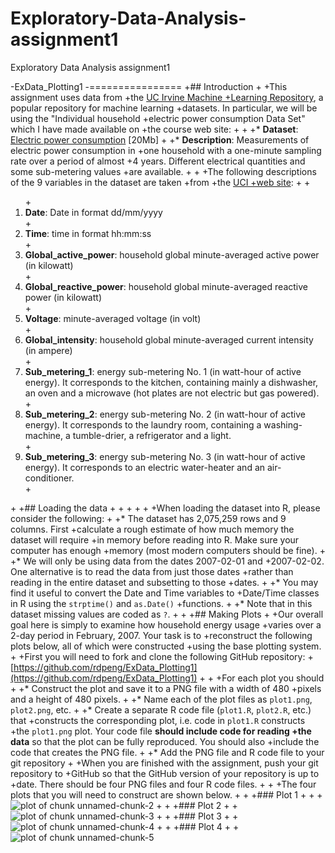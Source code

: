 Exploratory-Data-Analysis-assignment1
=====================================

Exploratory Data Analysis assignment1


-ExData_Plotting1
 -================
 +## Introduction
 +
 +This assignment uses data from
 +the <a href="http://archive.ics.uci.edu/ml/">UC Irvine Machine
 +Learning Repository</a>, a popular repository for machine learning
 +datasets. In particular, we will be using the "Individual household
 +electric power consumption Data Set" which I have made available on
 +the course web site:
 +
 +
 +* <b>Dataset</b>: <a href="https://d396qusza40orc.cloudfront.net/exdata%2Fdata%2Fhousehold_power_consumption.zip">Electric power consumption</a> [20Mb]
 +
 +* <b>Description</b>: Measurements of electric power consumption in
 +one household with a one-minute sampling rate over a period of almost
 +4 years. Different electrical quantities and some sub-metering values
 +are available.
 +
 +
 +The following descriptions of the 9 variables in the dataset are taken
 +from
 +the <a href="https://archive.ics.uci.edu/ml/datasets/Individual+household+electric+power+consumption">UCI
 +web site</a>:
 +
 +<ol>
 +<li><b>Date</b>: Date in format dd/mm/yyyy </li>
 +<li><b>Time</b>: time in format hh:mm:ss </li>
 +<li><b>Global_active_power</b>: household global minute-averaged active power (in kilowatt) </li>
 +<li><b>Global_reactive_power</b>: household global minute-averaged reactive power (in kilowatt) </li>
 +<li><b>Voltage</b>: minute-averaged voltage (in volt) </li>
 +<li><b>Global_intensity</b>: household global minute-averaged current intensity (in ampere) </li>
 +<li><b>Sub_metering_1</b>: energy sub-metering No. 1 (in watt-hour of active energy). It corresponds to the kitchen, containing mainly a dishwasher, an oven and a microwave (hot plates are not electric but gas powered). </li>
 +<li><b>Sub_metering_2</b>: energy sub-metering No. 2 (in watt-hour of active energy). It corresponds to the laundry room, containing a washing-machine, a tumble-drier, a refrigerator and a light. </li>
 +<li><b>Sub_metering_3</b>: energy sub-metering No. 3 (in watt-hour of active energy). It corresponds to an electric water-heater and an air-conditioner.</li>
 +</ol>
 +
 +## Loading the data
 +
 +
 +
 +
 +
 +When loading the dataset into R, please consider the following:
 +
 +* The dataset has 2,075,259 rows and 9 columns. First
 +calculate a rough estimate of how much memory the dataset will require
 +in memory before reading into R. Make sure your computer has enough
 +memory (most modern computers should be fine).
 +
 +* We will only be using data from the dates 2007-02-01 and
 +2007-02-02. One alternative is to read the data from just those dates
 +rather than reading in the entire dataset and subsetting to those
 +dates.
 +
 +* You may find it useful to convert the Date and Time variables to
 +Date/Time classes in R using the `strptime()` and `as.Date()`
 +functions.
 +
 +* Note that in this dataset missing values are coded as `?`.
 +
 +
 +## Making Plots
 +
 +Our overall goal here is simply to examine how household energy usage
 +varies over a 2-day period in February, 2007. Your task is to
 +reconstruct the following plots below, all of which were constructed
 +using the base plotting system.
 +
 +First you will need to fork and clone the following GitHub repository:
 +[https://github.com/rdpeng/ExData_Plotting1](https://github.com/rdpeng/ExData_Plotting1)
 +
 +
 +For each plot you should
 +
 +* Construct the plot and save it to a PNG file with a width of 480
 +pixels and a height of 480 pixels.
 +
 +* Name each of the plot files as `plot1.png`, `plot2.png`, etc.
 +
 +* Create a separate R code file (`plot1.R`, `plot2.R`, etc.) that
 +constructs the corresponding plot, i.e. code in `plot1.R` constructs
 +the `plot1.png` plot. Your code file **should include code for reading
 +the data** so that the plot can be fully reproduced. You should also
 +include the code that creates the PNG file.
 +
 +* Add the PNG file and R code file to your git repository
 +
 +When you are finished with the assignment, push your git repository to
 +GitHub so that the GitHub version of your repository is up to
 +date. There should be four PNG files and four R code files.
 +
 +
 +The four plots that you will need to construct are shown below. 
 +
 +
 +### Plot 1
 +
 +
 +![plot of chunk unnamed-chunk-2](figure/unnamed-chunk-2.png) 
 +
 +
 +### Plot 2
 +
 +![plot of chunk unnamed-chunk-3](figure/unnamed-chunk-3.png) 
 +
 +
 +### Plot 3
 +
 +![plot of chunk unnamed-chunk-4](figure/unnamed-chunk-4.png) 
 +
 +
 +### Plot 4
 +
 +![plot of chunk unnamed-chunk-5](figure/unnamed-chunk-5.png)
